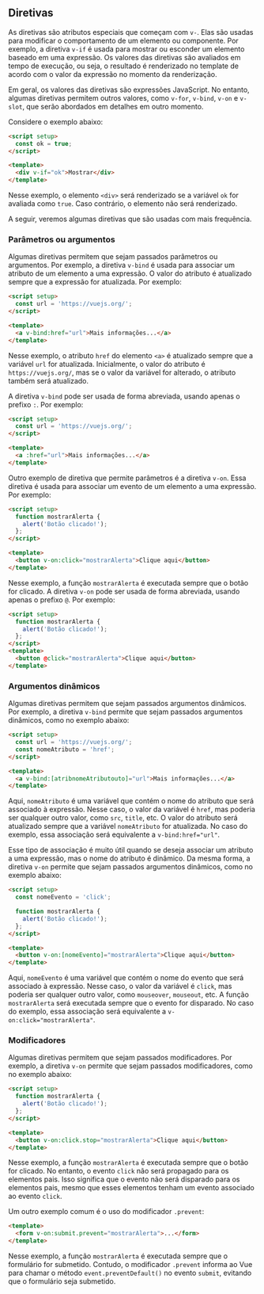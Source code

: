 ## Diretivas

As diretivas são atributos especiais que começam com `v-`. Elas são usadas para modificar o comportamento de um elemento ou componente. Por exemplo, a diretiva `v-if` é usada para mostrar ou esconder um elemento baseado em uma expressão. Os valores das diretivas são avaliados em tempo de execução, ou seja, o resultado é renderizado no template de acordo com o valor da expressão no momento da renderização.

Em geral, os valores das diretivas são expressões JavaScript. No entanto, algumas diretivas permitem outros valores, como `v-for`, `v-bind`, `v-on` e `v-slot`, que serão abordados em detalhes em outro momento.

Considere o exemplo abaixo:

```html
<script setup>
  const ok = true;
</script>

<template>
  <div v-if="ok">Mostrar</div>
</template>
```

Nesse exemplo, o elemento `<div>` será renderizado se a variável `ok` for avaliada como `true`. Caso contrário, o elemento não será renderizado.

A seguir, veremos algumas diretivas que são usadas com mais frequência.

### Parâmetros ou argumentos

Algumas diretivas permitem que sejam passados parâmetros ou argumentos. Por exemplo, a diretiva `v-bind` é usada para associar um atributo de um elemento a uma expressão. O valor do atributo é atualizado sempre que a expressão for atualizada. Por exemplo:

```html
<script setup>
  const url = 'https://vuejs.org/';
</script>

<template>
  <a v-bind:href="url">Mais informações...</a>
</template>
```

Nesse exemplo, o atributo `href` do elemento `<a>` é atualizado sempre que a variável `url` for atualizada. Inicialmente, o valor do atributo é `https://vuejs.org/`, mas se o valor da variável for alterado, o atributo também será atualizado.

A diretiva `v-bind` pode ser usada de forma abreviada, usando apenas o prefixo `:`. Por exemplo:

```html
<script setup>
  const url = 'https://vuejs.org/';
</script>

<template>
  <a :href="url">Mais informações...</a>
</template>
```

Outro exemplo de diretiva que permite parâmetros é a diretiva `v-on`. Essa diretiva é usada para associar um evento de um elemento a uma expressão. Por exemplo:

```html
<script setup>
  function mostrarAlerta {
    alert('Botão clicado!');
  };
</script>

<template>
  <button v-on:click="mostrarAlerta">Clique aqui</button>
</template>
```

Nesse exemplo, a função `mostrarAlerta` é executada sempre que o botão for clicado. A diretiva `v-on` pode ser usada de forma abreviada, usando apenas o prefixo `@`. Por exemplo:

```html
<script setup>
  function mostrarAlerta {
    alert('Botão clicado!');
  };
</script>
<template>
  <button @click="mostrarAlerta">Clique aqui</button>
</template>
```

### Argumentos dinâmicos

Algumas diretivas permitem que sejam passados argumentos dinâmicos. Por exemplo, a diretiva `v-bind` permite que sejam passados argumentos dinâmicos, como no exemplo abaixo:

```html
<script setup>
  const url = 'https://vuejs.org/';
  const nomeAtributo = 'href';
</script>

<template>
  <a v-bind:[atribnomeAtributouto]="url">Mais informações...</a>
</template>
```

Aqui, `nomeAtributo` é uma variável que contém o nome do atributo que será associado à expressão. Nesse caso, o valor da variável é `href`, mas poderia ser qualquer outro valor, como `src`, `title`, etc. O valor do atributo será atualizado sempre que a variável `nomeAtributo` for atualizada. No caso do exemplo, essa associação será equivalente a `v-bind:href="url"`.

Esse tipo de associação é muito útil quando se deseja associar um atributo a uma expressão, mas o nome do atributo é dinâmico. Da mesma forma, a diretiva `v-on` permite que sejam passados argumentos dinâmicos, como no exemplo abaixo:

```html
<script setup>
  const nomeEvento = 'click';

  function mostrarAlerta {
    alert('Botão clicado!');
  };
</script>

<template>
  <button v-on:[nomeEvento]="mostrarAlerta">Clique aqui</button>
</template>
```

Aqui, `nomeEvento` é uma variável que contém o nome do evento que será associado à expressão. Nesse caso, o valor da variável é `click`, mas poderia ser qualquer outro valor, como `mouseover`, `mouseout`, etc. A função `mostrarAlerta` será executada sempre que o evento for disparado. No caso do exemplo, essa associação será equivalente a `v-on:click="mostrarAlerta"`.

### Modificadores

Algumas diretivas permitem que sejam passados modificadores. Por exemplo, a diretiva `v-on` permite que sejam passados modificadores, como no exemplo abaixo:

```html
<script setup>
  function mostrarAlerta {
    alert('Botão clicado!');
  };
</script>

<template>
  <button v-on:click.stop="mostrarAlerta">Clique aqui</button>
</template>
```

Nesse exemplo, a função `mostrarAlerta` é executada sempre que o botão for clicado. No entanto, o evento `click` não será propagado para os elementos pais. Isso significa que o evento não será disparado para os elementos pais, mesmo que esses elementos tenham um evento associado ao evento `click`.

Um outro exemplo comum é o uso do modificador `.prevent`:

```html
<template>
  <form v-on:submit.prevent="mostrarAlerta">...</form>
</template>
```

Nesse exemplo, a função `mostrarAlerta` é executada sempre que o formulário for submetido. Contudo, o modificador `.prevent` informa ao Vue para chamar o método `event.preventDefault()` no evento `submit`, evitando que o formulário seja submetido.
